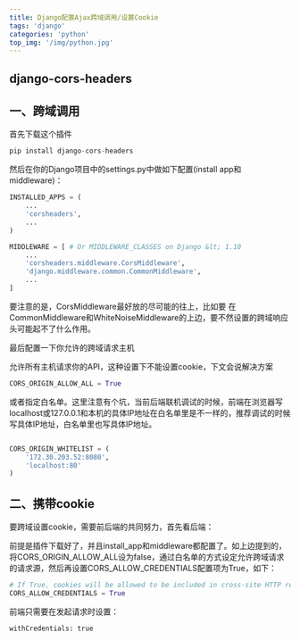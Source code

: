 ```yaml
---
title: Django配置Ajax跨域调用/设置Cookie
tags: 'django'
categories: 'python'
top_img: '/img/python.jpg'
---
```

## django-cors-headers


## 一、跨域调用</h3>
首先下载这个插件

``` python
pip install django-cors-headers
```
然后在你的Django项目中的settings.py中做如下配置(install app和middleware)：

``` python
INSTALLED_APPS = (
    ...
    'corsheaders',
    ...
)

MIDDLEWARE = [ # Or MIDDLEWARE_CLASSES on Django &lt; 1.10
    ...
    'corsheaders.middleware.CorsMiddleware',
    'django.middleware.common.CommonMiddleware',
    ...
]
```

要注意的是，CorsMiddleware最好放的尽可能的往上，比如要 在CommonMiddleware和WhiteNoiseMiddleware的上边，要不然设置的跨域响应头可能起不了什么作用。

最后配置一下你允许的跨域请求主机

允许所有主机请求你的API，这种设置下不能设置cookie，下文会说解决方案

``` python
CORS_ORIGIN_ALLOW_ALL = True
```
或者指定白名单。这里注意有个坑，当前后端联机调试的时候，前端在浏览器写localhost或127.0.0.1和本机的具体IP地址在白名单里是不一样的，推荐调试的时候写具体IP地址，白名单里也写具体IP地址。

``` python

CORS_ORIGIN_WHITELIST = (
    '172.30.203.52:8080',
    'localhost:80'
)
```

## 二、携带cookie

要跨域设置cookie，需要前后端的共同努力，首先看后端：

前提是插件下载好了，并且install_app和middleware都配置了。如上边提到的，将CORS_ORIGIN_ALLOW_ALL设为false，通过白名单的方式设定允许跨域请求的请求源，然后再设置CORS_ALLOW_CREDENTIALS配置项为True，如下：


``` python
# If True, cookies will be allowed to be included in cross-site HTTP requests. Defaults to False.
CORS_ALLOW_CREDENTIALS = True
```

前端只需要在发起请求时设置：

```
withCredentials: true
```





